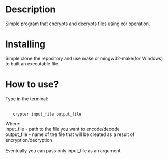 <h1> Description </h1>
Simple program that encrypts and decrypts files using xor operation.
<h1> Installing </h1>
Simple clone the repository and use make or mingw32-make(for Windows) to built an executable file.
<h1> How to use? </h1>
Type in the terminal:<br/><br/>
<pre>
  <code> crypter input_file output_file </code>
</pre>
Where:<br/>
input_file - path to the file you want to encode/decode<br/>
output_file - name of the file that will be created as a result of encryption/decryption<br/><br/>
Eventually you can pass only input_file as an argument.
